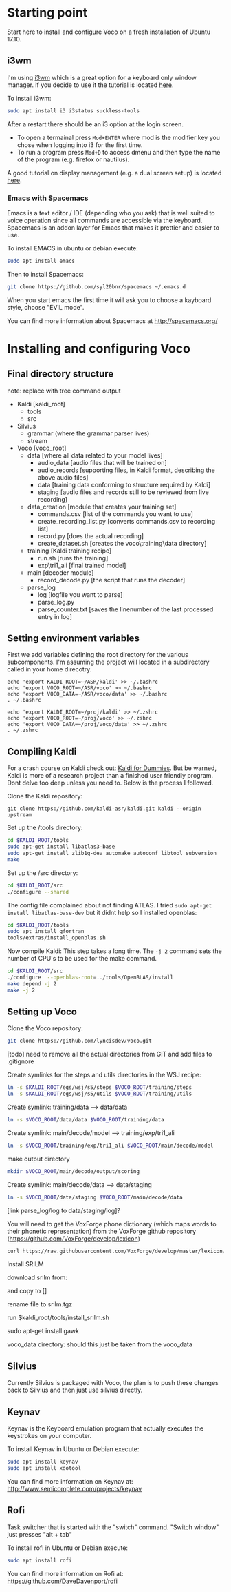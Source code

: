 # Starting point
Start here to install and configure Voco on a fresh installation of Ubuntu 17.10. 

## i3wm
I'm using [i3wm](https://i3wm.org/screenshots/) which is a great option for a keyboard only window manager. if you decide to use it the tutorial is located [here](https://i3wm.org/docs/userguide.html).

To install i3wm:
```bash
sudo apt install i3 i3status suckless-tools
```

After a restart there should be an i3 option at the login screen.  
- To open a termainal press ```Mod+ENTER``` where mod is the modifier key you chose when logging into i3 for the first time.  
- To run a program press ```Mod+D``` to access dmenu and then type the name of the program (e.g. firefox or nautilus).  

A good tutorial on display management (e.g. a dual screen setup) is located [here](http://christopherdecoster.com/posts/i3-wm/).

### Emacs with Spacemacs
Emacs is a text editor / IDE (depending who you ask) that is well suited to voice operation since all commands are accessible via the keyboard. Spacemacs is an addon layer for Emacs that makes it prettier and easier to use.  

To install EMACS in ubuntu or debian execute:
```bash
sudo apt install emacs
```

Then to install Spacemacs:
```bash
git clone https://github.com/syl20bnr/spacemacs ~/.emacs.d
```

When you start emacs the first time it will ask you to choose a kayboard style, choose "EVIL mode". 

You can find more information about Spacemacs at http://spacemacs.org/


# Installing and configuring Voco
## Final directory structure

note: replace with tree command output

- Kaldi [kaldi_root]
    - tools
    - src
- Silvius
    - grammar (where the grammar parser lives) 
    - stream 
- Voco [voco_root]
    - data [where all data related to your model lives]
        - audio_data [audio files that will be trained on]
        - audio_records [supporting files, in Kaldi format, describing the above audio files]
        - data [training data conforming to structure required by Kaldi]
        - staging [audio files and records still to be reviewed from live recording]
    - data_creation [module that creates your training set]
        - commands.csv [list of the commands you want to use]
        - create_recording_list.py [converts commands.csv to recording list]
        - record.py [does the actual recording]
        - create_dataset.sh [creates the voco\training\data directory]
    - training [Kaldi training recipe]
        - run.sh [runs the training]
        - exp\tri1_ali [final trained model]
    - main [decoder module]
        - record_decode.py [the script that runs the decoder]
    - parse_log
        - log [logfile you want to parse]
        - parse_log.py
        - parse_counter.txt [saves the linenumber of the last processed entry in log]
    


## Setting environment variables

First we add variables defining the root directory for the various subcomponents. I'm assuming the project will located in a subdirectory called <ASR> in your home direcotry.

```bashrc
echo 'export KALDI_ROOT=~/ASR/kaldi' >> ~/.bashrc
echo 'export VOCO_ROOT=~/ASR/voco' >> ~/.bashrc
echo 'export VOCO_DATA=~/ASR/voco/data' >> ~/.bashrc
. ~/.bashrc
```
```bashrc
echo 'export KALDI_ROOT=~/proj/kaldi' >> ~/.zshrc
echo 'export VOCO_ROOT=~/proj/voco' >> ~/.zshrc
echo 'export VOCO_DATA=~/proj/voco/data' >> ~/.zshrc
. ~/.zshrc
```


## Compiling Kaldi

For a crash course on Kaldi check out: [Kaldi for Dummies](http://kaldi-asr.org/doc/kaldi_for_dummies.html). But be warned, Kaldi is more of a research project than a finished user friendly program. Dont delve too deep unless you need to. Below is the process I followed.


Clone the Kaldi repository:

```bashrc
git clone https://github.com/kaldi-asr/kaldi.git kaldi --origin upstream
```

Set up the /tools directory:


```bash
cd $KALDI_ROOT/tools
sudo apt-get install libatlas3-base
sudo apt-get install zlib1g-dev automake autoconf libtool subversion
make
```

Set up the /src directory:

```bash
cd $KALDI_ROOT/src
./configure --shared
```

The config file complained about not finding ATLAS. I tried ```sudo apt-get install libatlas-base-dev``` but it didnt help so I installed openblas:

```bash
cd $KALDI_ROOT/tools
sudo apt install gfortran
tools/extras/install_openblas.sh
```

Now compile Kaldi:
This step takes a long time. The ```-j 2``` command sets the number of CPU's to be used for the make command. 

```bash
cd $KALDI_ROOT/src
./configure  --openblas-root=../tools/OpenBLAS/install
make depend -j 2
make -j 2
```

## Setting up Voco

Clone the Voco repository:

```bash
git clone https://github.com/lyncisdev/voco.git
```

[todo] need to remove all the actual directories from GIT and add files to .gitignore


Create symlinks for the steps and utils directories in the WSJ recipe:

```bash
ln -s $KALDI_ROOT/egs/wsj/s5/steps $VOCO_ROOT/training/steps
ln -s $KALDI_ROOT/egs/wsj/s5/utils $VOCO_ROOT/training/utils
```

Create symlink: training/data --> data/data

```bash
ln -s $VOCO_ROOT/data/data $VOCO_ROOT/training/data
```

Create symlink: main/decode/model --> training/exp/tri1_ali

```bash
ln -s $VOCO_ROOT/training/exp/tri1_ali $VOCO_ROOT/main/decode/model
```
make output directory

```bash
mkdir $VOCO_ROOT/main/decode/output/scoring
```

Create symlink: main/decode/data --> data/staging

```bash
ln -s $VOCO_ROOT/data/staging $VOCO_ROOT/main/decode/data
```

[link parse_log/log to data/staging/log]?




You will need to get the VoxForge phone dictionary (which maps words to their phonetic representation) from the VoxForge github repository (https://github.com/VoxForge/develop/lexicon)

```bash
curl https://raw.githubusercontent.com/VoxForge/develop/master/lexicon/VoxForgeDict.txt > $VOCO_ROOT/data_creation/VoxForgeDict
```
Install SRILM


download srilm from:

and copy to []

rename file to srilm.tgz


run $kaldi_root/tools/install_srilm.sh
 
sudo apt-get install gawk


voco_data directory:
should this just be taken from the voco_data

## Silvius

Currently Silvius is packaged with Voco, the plan is to push these changes back to Silvius and then just use silvius directly.


## Keynav
Keynav is the Keyboard emulation program that actually executes the keystrokes on your computer.

To install Keynav in Ubuntu or Debian execute:
```bash
sudo apt install keynav
sudo apt install xdotool
```

You can find more information on Keynav at: http://www.semicomplete.com/projects/keynav

## Rofi

Task switcher that is started with the "switch" command. "Switch window" just presses "alt + tab"

To install rofi in Ubuntu or Debian execute:
```bash
sudo apt install rofi
```

You can find more information on Rofi at: https://github.com/DaveDavenport/rofi

